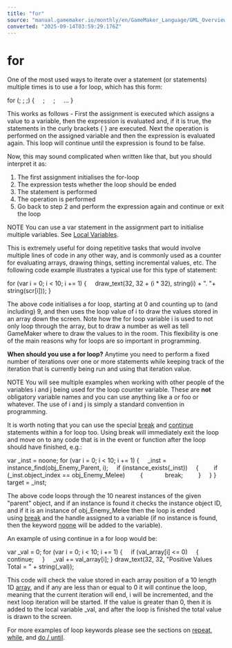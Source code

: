 ```yaml
---
title: "for"
source: "manual.gamemaker.io/monthly/en/GameMaker_Language/GML_Overview/Language_Features/for.htm"
converted: "2025-09-14T03:59:29.176Z"
---
```


# for

One of the most used ways to iterate over a statement (or statements) multiple times is to use a for loop, which has this form:

for (<assignment>; <expression>; <operation>;)
{
    <statement>;
    <statement>;
    ...
}

This works as follows - First the assignment is executed which assigns a value to a variable, then the expression is evaluated and, if it is true, the statements in the curly brackets { } are executed. Next the operation is performed on the assigned variable and then the expression is evaluated again. This loop will continue until the expression is found to be false.

Now, this may sound complicated when written like that, but you should interpret it as:

1.  The first assignment initialises the for-loop
2.  The expression tests whether the loop should be ended
3.  The statement is performed
4.  The operation is performed
5.  Go back to step 2 and perform the expression again and continue or exit the loop

NOTE You can use a var statement in the assignment part to initialise multiple variables. See [Local Variables](../Variables/Local_Variables.md).

This is extremely useful for doing repetitive tasks that would involve multiple lines of code in any other way, and is commonly used as a counter for evaluating arrays, drawing things, setting incremental values, etc. The following code example illustrates a typical use for this type of statement:

for (var i = 0; i < 10; i += 1)
{
    draw\_text(32, 32 + (i \* 32), string(i) + ". "+ string(scr\[i\]));
}

The above code initialises a for loop, starting at 0 and counting up to (and including) 9, and then uses the loop value of i to draw the values stored in an array down the screen. Note how the for loop variable i is used to not only loop through the array, but to draw a number as well as tell GameMaker where to draw the values to in the room. This flexibility is one of the main reasons why for loops are so important in programming.

**When should you use a for loop?** Anytime you need to perform a fixed number of iterations over one or more statements while keeping track of the iteration that is currently being run and using that iteration value.

NOTE You will see multiple examples when working with other people of the variables i and j being used for the loop counter variable. These are **not** obligatory variable names and you can use anything like a or foo or whatever. The use of i and j is simply a standard convention in programming.

It is worth noting that you can use the special [break](break.md) and [continue](continue.md) statements within a for loop too. Using break will immediately exit the loop and move on to any code that is in the event or function after the loop should have finished, e.g.:

var \_inst = noone;
for (var i = 0; i < 10; i += 1)
{
    \_inst = instance\_find(obj\_Enemy\_Parent, i);
    if (instance\_exists(\_inst))
    {
        if (\_inst.object\_index == obj\_Enemy\_Melee)
        {
            break;
        }
    }
}
target = \_inst;

The above code loops through the 10 nearest instances of the given "parent" object, and if an instance is found it checks the instance object ID, and if it is an instance of obj\_Enemy\_Melee then the loop is ended using [break](break.md) and the handle assigned to a variable (if no instance is found, then the keyword [noone](../Instance_Keywords.md) will be added to the variable).

An example of using continue in a for loop would be:

var \_val = 0;
for (var i = 0; i < 10; i += 1)
{
    if (val\_array\[i\] <= 0)
    {
        continue;
    }
    \_val += val\_array\[i\];
}
draw\_text(32, 32, "Positive Values Total = " + string(\_val));

This code will check the value stored in each array position of a 10 length 1D [array](../Arrays.md), and if any are less than or equal to 0 it will continue the loop, meaning that the current iteration will end, i will be incremented, and the next loop iteration will be started. If the value is greater than 0, then it is added to the local variable \_val, and after the loop is finished the total value is drawn to the screen.

For more examples of loop keywords please see the sections on [repeat](repeat.md), [while](while.md), and [do / until](do___until.md).